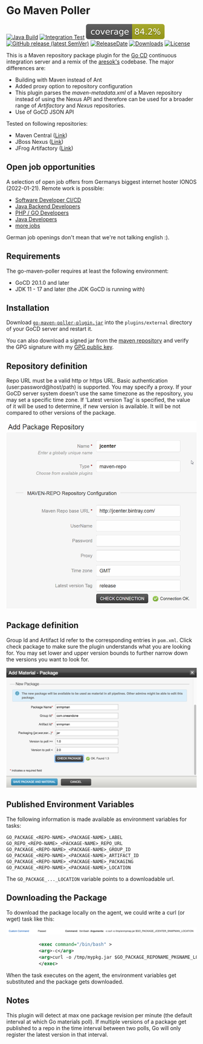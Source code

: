 Go Maven Poller
===================
[![Java Build](https://github.com/1and1/go-maven-poller/actions/workflows/maven.yml/badge.svg)](https://github.com/1and1/go-maven-poller/actions/workflows/maven.yml)
[![Integration Test](https://github.com/1and1/go-maven-poller/actions/workflows/plugin-integration.yml/badge.svg)](https://github.com/1and1/go-maven-poller/actions/workflows/plugin-integration.yml)
[![Coverage](https://raw.githubusercontent.com/1and1/go-maven-poller/master/.github/badges/jacoco.svg)](https://github.com/1and1/go-maven-poller/actions/workflows/jacoco-badge.yml)
[![GitHub release (latest SemVer)](https://img.shields.io/github/v/release/1and1/go-maven-poller)](https://github.com/1and1/go-maven-poller/releases)
[![ReleaseDate](https://img.shields.io/github/release-date/1and1/go-maven-poller)](https://github.com/1and1/go-maven-poller/releases)
[![Downloads](https://img.shields.io/github/downloads/1and1/go-maven-poller/total)](https://github.com/1and1/go-maven-poller/releases)
[![License](https://img.shields.io/badge/License-Apache%202.0-blue.svg)](https://opensource.org/licenses/Apache-2.0)

This is a Maven repository package plugin for the [Go CD](http://www.go.cd/) continuous
integration server and a remix of the [aresok's](https://github.com/aresok/go-maven-poller) codebase.
The major differences are:

* Building with Maven instead of Ant
* Added proxy option to repository configuration
* This plugin parses the *maven-metadata.xml* of a Maven repository instead of using the Nexus API and therefore can be used for a broader range of *Artifactory* and *Nexus* repositories.
* Use of GoCD JSON API

Tested on following repositories:

* Maven Central ([Link](https://repo1.maven.org/maven2/))
* JBoss Nexus ([Link](https://repository.jboss.org/nexus/content/repositories/))
* JFrog Artifactory ([Link](https://jfrog.com/artifactory/))

Open job opportunities
------------
A selection of open job offers from Germanys biggest internet hoster IONOS (2022-01-21). Remote work is possible:

- [Software Developer CI/CD](https://bit.ly/3rLJKFA)
- [Java Backend Developers](https://bit.ly/33JC8vt)
- [PHP / GO Developers](https://bit.ly/3nPV8zm)
- [Java Developers](https://bit.ly/3fQdOdP)
- [more jobs](https://bit.ly/3tSh9kI)

German job openings don't mean that we're not talking english :).

Requirements
------------

The go-maven-poller requires at least the following environment:

* GoCD 20.1.0 and later
* JDK 11 - 17 and later (the JDK GoCD is running with)

Installation
------------

Download [`go-maven-poller-plugin.jar`](https://github.com/1and1/go-maven-poller/releases) into the `plugins/external` directory of your GoCD server and restart it.

You can also download a signed jar from the [maven repository](https://repo1.maven.org/maven2/com/oneandone/go-maven-poller/) and verify the GPG signature with my [GPG public key](https://github.com/sfuhrm.gpg).

Repository definition
---------------------

Repo URL must be a valid http or https URL. Basic authentication (user:password@host/path) is supported.
You may specify a proxy. If your GoCD server system doesn't use the same timezone as the repository, you may set
a specific time zone.
If 'Latest version Tag' is specified, the value of it will be used to determine, if new version is available. It will be not compared to other versions of the package.

![Add a Maven repository][1]

Package definition
------------------

Group Id and Artifact Id refer to the corresponding entries in `pom.xml`. 
Click check package to make sure the plugin understands what you are looking for.
You may set lower and upper version bounds to further narrow down the versions you
want to look for.

![Define a package as material for a pipeline][2]

Published Environment Variables
-------------------------------

The following information is made available as environment variables for tasks:

```
GO_PACKAGE_<REPO-NAME>_<PACKAGE-NAME>_LABEL
GO_REPO_<REPO-NAME>_<PACKAGE-NAME>_REPO_URL
GO_PACKAGE_<REPO-NAME>_<PACKAGE-NAME>_GROUP_ID
GO_PACKAGE_<REPO-NAME>_<PACKAGE-NAME>_ARTIFACT_ID
GO_PACKAGE_<REPO-NAME>_<PACKAGE-NAME>_PACKAGING
GO_PACKAGE_<REPO-NAME>_<PACKAGE-NAME>_LOCATION
```

The `GO_PACKAGE_..._LOCATION` variable points to a downloadable url.

Downloading the Package
-----------------------

To download the package locally on the agent, we could write a curl (or wget) task like this:

![Download artifact][3]

```xml
            <exec command="/bin/bash" >
            <arg>-c</arg>
            <arg>curl -o /tmp/mypkg.jar $GO_PACKAGE_REPONAME_PKGNAME_LOCATION</arg>
            </exec>
```

When the task executes on the agent, the environment variables get substituted and the package gets downloaded.

Notes
-----

This plugin will detect at max one package revision per minute (the default interval at which Go materials poll). If multiple versions of a package get published to a repo in the time interval between two polls, Go will only register the latest version in that interval.

[1]: img/add-repo.png  "Define Maven Package Repository"
[2]: img/add-pkgs.png  "Define package as material for a pipeline"
[3]: img/download.png  "Download artifact"
